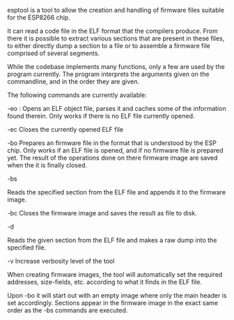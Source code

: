 esptool is a tool to allow the creation and handling of firmware
files suitable for the ESP8266 chip.

It can read a code file in the ELF format that the compilers produce.
From there it is possible to extract various sections that are present
in these files, to either directly dump a section to a file or to
assemble a firmware file comprised of several segments.

While the codebase implements many functions, only a few are used
by the program currently. The program interprets the arguments
given on the commandline, and in the order they are given.

The following commands are currently available:

-eo <filename> :        Opens an ELF object file, parses it and caches
                        some of the information found therein.
                        Only works if there is no ELF file currently
                        opened.

-ec                     Closes the currently opened ELF file

-bo <filename>          Prepares an firmware file in the format
                        that is understood by the ESP chip.
                        Only works if an ELF file is opened, and
                        if no firmware file is prepared yet.
                        The result of the operations done on there
                        firmware image are saved when the it
                        is finally closed.

-bs <section>           Reads the specified section from the ELF
                        file and appends it to the firmware image.
                        
-bc                     Closes the firmware image and saves the result
                        as file to disk.

-d <section> <filename> Reads the given section from the ELF file
                        and makes a raw dump into the specified
                        file.

-v                      Increase verbosity level of the tool

When creating firmware images, the tool will automatically set the
required addresses, size-fields, etc. according to what it finds
in the ELF file.

Upon -bo it will start out with an empty image where only
the main header is set accordingly. Sections appear in the
firmware image in the exact same order as the -bs commands
are executed.

